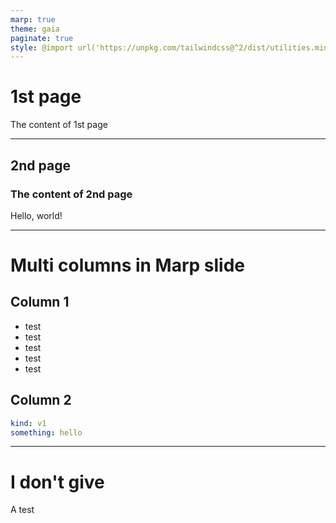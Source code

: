 ```yaml
---
marp: true
theme: gaia
paginate: true
style: @import url('https://unpkg.com/tailwindcss@^2/dist/utilities.min.css');
---
```

# 1st page

The content of 1st page

---

## 2nd page

### The content of 2nd page

Hello, world!

---
<!--
These are speaker notes.
-->

# Multi columns in Marp slide

<div class="grid grid-cols-2 gap-4">
<div>

## Column 1

- test
- test
- test
- test
- test

</div>
<div>

## Column 2

```yaml
kind: v1
something: hello
```

</div>
</div>

---

# I don't give

A test

